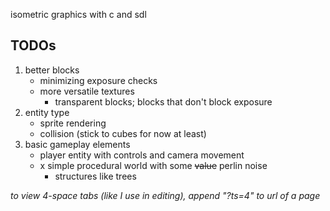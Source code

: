 isometric graphics with c and sdl

## TODOs
1) better blocks
	- minimizing exposure checks
	- more versatile textures
		- transparent blocks; blocks that don't block exposure
2) entity type
	- sprite rendering
	- collision (stick to cubes for now at least)
3) basic gameplay elements
	- player entity with controls and camera movement
	- x simple procedural world with some ~~value~~ perlin noise
		- structures like trees

*to view 4-space tabs (like I use in editing), append "?ts=4" to url of a page*
